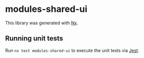 # modules-shared-ui

This library was generated with [Nx](https://nx.dev).

## Running unit tests

Run `nx test modules-shared-ui` to execute the unit tests via [Jest](https://jestjs.io).
